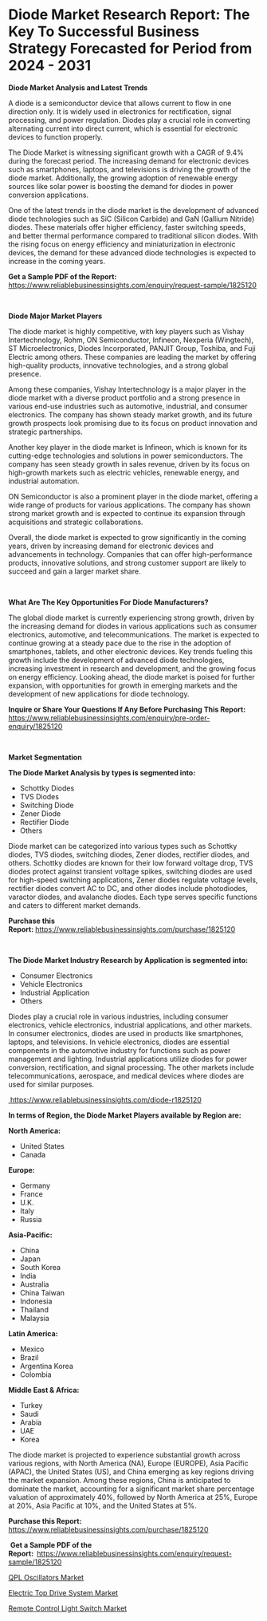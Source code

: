 <p><h1>Diode Market Research Report: The Key To Successful Business Strategy Forecasted for Period from 2024 - 2031</h1></p><p><strong>Diode Market Analysis and Latest Trends</strong></p>
<p><p>A diode is a semiconductor device that allows current to flow in one direction only. It is widely used in electronics for rectification, signal processing, and power regulation. Diodes play a crucial role in converting alternating current into direct current, which is essential for electronic devices to function properly.</p><p>The Diode Market is witnessing significant growth with a CAGR of 9.4% during the forecast period. The increasing demand for electronic devices such as smartphones, laptops, and televisions is driving the growth of the diode market. Additionally, the growing adoption of renewable energy sources like solar power is boosting the demand for diodes in power conversion applications.</p><p>One of the latest trends in the diode market is the development of advanced diode technologies such as SiC (Silicon Carbide) and GaN (Gallium Nitride) diodes. These materials offer higher efficiency, faster switching speeds, and better thermal performance compared to traditional silicon diodes. With the rising focus on energy efficiency and miniaturization in electronic devices, the demand for these advanced diode technologies is expected to increase in the coming years.</p></p>
<p><strong>Get a Sample PDF of the Report:&nbsp;</strong> <a href="https://www.reliablebusinessinsights.com/enquiry/request-sample/1825120">https://www.reliablebusinessinsights.com/enquiry/request-sample/1825120</a></p>
<p>&nbsp;</p>
<p><strong>Diode Major Market Players</strong></p>
<p><p>The diode market is highly competitive, with key players such as Vishay Intertechnology, Rohm, ON Semiconductor, Infineon, Nexperia (Wingtech), ST Microelectronics, Diodes Incorporated, PANJIT Group, Toshiba, and Fuji Electric among others. These companies are leading the market by offering high-quality products, innovative technologies, and a strong global presence.</p><p>Among these companies, Vishay Intertechnology is a major player in the diode market with a diverse product portfolio and a strong presence in various end-use industries such as automotive, industrial, and consumer electronics. The company has shown steady market growth, and its future growth prospects look promising due to its focus on product innovation and strategic partnerships.</p><p>Another key player in the diode market is Infineon, which is known for its cutting-edge technologies and solutions in power semiconductors. The company has seen steady growth in sales revenue, driven by its focus on high-growth markets such as electric vehicles, renewable energy, and industrial automation.</p><p>ON Semiconductor is also a prominent player in the diode market, offering a wide range of products for various applications. The company has shown strong market growth and is expected to continue its expansion through acquisitions and strategic collaborations.</p><p>Overall, the diode market is expected to grow significantly in the coming years, driven by increasing demand for electronic devices and advancements in technology. Companies that can offer high-performance products, innovative solutions, and strong customer support are likely to succeed and gain a larger market share.</p></p>
<p>&nbsp;</p>
<p><strong>What Are The Key Opportunities For Diode Manufacturers?</strong></p>
<p><p>The global diode market is currently experiencing strong growth, driven by the increasing demand for diodes in various applications such as consumer electronics, automotive, and telecommunications. The market is expected to continue growing at a steady pace due to the rise in the adoption of smartphones, tablets, and other electronic devices. Key trends fueling this growth include the development of advanced diode technologies, increasing investment in research and development, and the growing focus on energy efficiency. Looking ahead, the diode market is poised for further expansion, with opportunities for growth in emerging markets and the development of new applications for diode technology.</p></p>
<p><strong>Inquire or Share Your Questions If Any Before Purchasing This Report:</strong> <a href="https://www.reliablebusinessinsights.com/enquiry/pre-order-enquiry/1825120">https://www.reliablebusinessinsights.com/enquiry/pre-order-enquiry/1825120</a></p>
<p>&nbsp;</p>
<p><strong>Market Segmentation</strong></p>
<p><strong>The Diode Market Analysis by types is segmented into:</strong></p>
<p><ul><li>Schottky Diodes</li><li>TVS Diodes</li><li>Switching Diode</li><li>Zener Diode</li><li>Rectifier Diode</li><li>Others</li></ul></p>
<p><p>Diode market can be categorized into various types such as Schottky diodes, TVS diodes, switching diodes, Zener diodes, rectifier diodes, and others. Schottky diodes are known for their low forward voltage drop, TVS diodes protect against transient voltage spikes, switching diodes are used for high-speed switching applications, Zener diodes regulate voltage levels, rectifier diodes convert AC to DC, and other diodes include photodiodes, varactor diodes, and avalanche diodes. Each type serves specific functions and caters to different market demands.</p></p>
<p><strong>Purchase this Report:&nbsp;</strong><a href="https://www.reliablebusinessinsights.com/purchase/1825120">https://www.reliablebusinessinsights.com/purchase/1825120</a></p>
<p>&nbsp;</p>
<p><strong>The Diode Market Industry Research by Application is segmented into:</strong></p>
<p><ul><li>Consumer Electronics</li><li>Vehicle Electronics</li><li>Industrial Application</li><li>Others</li></ul></p>
<p><p>Diodes play a crucial role in various industries, including consumer electronics, vehicle electronics, industrial applications, and other markets. In consumer electronics, diodes are used in products like smartphones, laptops, and televisions. In vehicle electronics, diodes are essential components in the automotive industry for functions such as power management and lighting. Industrial applications utilize diodes for power conversion, rectification, and signal processing. The other markets include telecommunications, aerospace, and medical devices where diodes are used for similar purposes.</p></p>
<p><a href="https://www.reliablebusinessinsights.com/diode-r1825120">&nbsp;https://www.reliablebusinessinsights.com/diode-r1825120</a></p>
<p><strong>In terms of Region, the Diode Market Players available by Region are:</strong></p>
<p>
    <p> <strong> North America: </strong>
        <ul>
            <li>United States</li>
            <li>Canada</li>
        </ul>
        </p> 
    <p> <strong> Europe: </strong>
        <ul>
            <li>Germany</li>
            <li>France</li>
            <li>U.K.</li>
            <li>Italy</li>
            <li>Russia</li>
        </ul>
        </p> 
    <p> <strong> Asia-Pacific: </strong>
        <ul>
            <li>China</li>
            <li>Japan</li>
            <li>South Korea</li>
            <li>India</li>
            <li>Australia</li>
            <li>China Taiwan</li>
            <li>Indonesia</li>
            <li>Thailand</li>
            <li>Malaysia</li>
        </ul>
        </p> 
    <p> <strong> Latin America: </strong>
        <ul>
            <li>Mexico</li>
            <li>Brazil</li>
            <li>Argentina Korea</li>
            <li>Colombia</li>
        </ul>
        </p> 
    <p> <strong> Middle East & Africa: </strong>
        <ul>
            <li>Turkey</li>
            <li>Saudi</li>
            <li>Arabia</li>
            <li>UAE</li>
            <li>Korea</li>
        </ul>
    </p>
    </p>
<p><p>The diode market is projected to experience substantial growth across various regions, with North America (NA), Europe (EUROPE), Asia Pacific (APAC), the United States (US), and China emerging as key regions driving the market expansion. Among these regions, China is anticipated to dominate the market, accounting for a significant market share percentage valuation of approximately 40%, followed by North America at 25%, Europe at 20%, Asia Pacific at 10%, and the United States at 5%.</p></p>
<p><strong>Purchase this Report: </strong><a href="https://www.reliablebusinessinsights.com/purchase/1825120">https://www.reliablebusinessinsights.com/purchase/1825120</a></p>
<p>&nbsp;<strong>Get a Sample PDF of the Report:&nbsp;&nbsp;</strong><a href="https://www.reliablebusinessinsights.com/enquiry/request-sample/1825120">https://www.reliablebusinessinsights.com/enquiry/request-sample/1825120</a></p>
<p><strong></strong></p>
<p><p><a href="https://medium.com/@cloydrenner_30555/qpl-oscillators-market-trends-a-detailed-study-of-its-market-segmentation-and-analyzing-the-4227a2f43e29">QPL Oscillators Market</a></p><p><a href="https://medium.com/@josefahauck2023/electric-top-drive-system-market-investigation-industry-evolution-and-forecast-till-2031-93008be5064a">Electric Top Drive System Market</a></p><p><a href="https://github.com/fkhcgcyl33/Market-Research-Report-List-1/blob/main/remote-control-light-switch-market.md">Remote Control Light Switch Market</a></p></p>